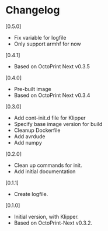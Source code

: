 # Changelog

[0.5.0]

- Fix variable for logfile
- Only support armhf for now

[0.4.1]

- Based on OctoPrint Next v0.3.5

[0.4.0]

- Pre-built image
- Based on OctoPrint Next v0.3.4

[0.3.0]

- Add cont-init.d file for Klipper
- Specify base image version for build
- Cleanup Dockerfile
- Add avrdude
- Add numpy

[0.2.0]

- Clean up commands for init.
- Add initial documentation

[0.1.1]

- Create logfile.

[0.1.0]

- Initial version, with Klipper.
- Based on OctoPrint-Next v0.3.2.

